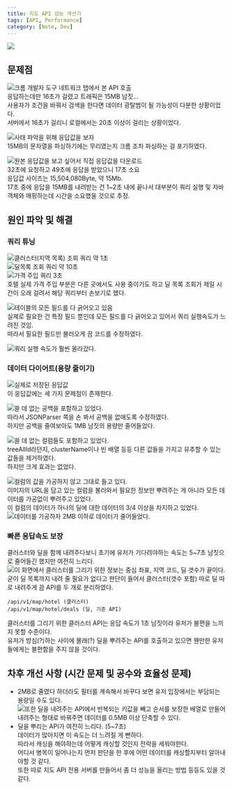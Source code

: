 ```yaml
---
title: 지도 API 성능 개선기
tags: [API, Performance]
category: [Note, Dev]
---
```

![](thumb.png)  

## 문제점
![크롬 개발자 도구 네트워크 탭에서 본 API 호출](01.png)  
응답하는데만 16초가 걸렸고 트래픽은 15MB 남짓...  
사용자가 조건을 바꿔서 검색을 한다면 데이터 광탈범이 될 가능성이 다분한 상황이었다.  
서버에서 16초가 걸리니 로컬에서는 20초 이상이 걸리는 상황이었다.  

![사태 파악을 위해 응답값을 보자](02.png)  
15MB의 문자열을 파싱하기에는 무리였는지 크롬 조차 파싱하는 걸 포기하였다.  

![원본 응답값을 보고 싶어서 직접 응답값을 다운로드](03.png)  
32초에 요청하고 49초에 응답을 받았으니 17초 소요  
응답값 사이즈는 15,504,080Byte, 약 15Mb.  
17초 중에 응답을 15MB를 내려받는 건 1~2초 내에 끝나서 대부분이 쿼리 실행 및 자바 객체와 매핑하는데 시간을 소요했을 것으로 추정.  

## 원인 파악 및 해결
### 쿼리 튜닝
![클러스터(지역 목록) 조회 쿼리 약 1초](04.png)  
![딜목록 조회 쿼리 약 10초](06.png)  
![가격 주입 쿼리 3초](07.png)  
호텔 실제 가격 주입 부분은 다른 곳에서도 사용 중이기도 하고 딜 목록 조회가 제일 시간이 오래 걸려서 해당 쿼리부터 손보기로 했다.  

![테이블의 모든 필드를 다 긁어오고 있음](05.png)  
실제로 필요한 건 특정 필드 뿐인데 모든 필드를 다 긁어오고 있어서 쿼리 실행속도가 느려진 것임.  
따라서 필요한 필드만 불러오게 끔 코드를 수정하였다.

![쿼리 실행 속도가 훨씬 올라갔다.](13.png)  

### 데이터 다이어트(용량 줄이기)
![실제로 저장된 응답값](08.png)  
이 응답값에는 세 가지 문제점이 존재한다.

![쓸 데 없는 공백을 포함하고 있었다.](09.png)  
따라서 JSONParser 쪽을 손 봐서 공백을 없애도록 수정하였다.  
하지만 공백을 줄여보아도 1MB 남짓의 용량만 줄어들었다.  

![쓸 데 없는 컬럼들도 포함하고 있었다.](10.png)  
treeAllId라던지, clusterName이나 빈 배열 등등 다른 값들을 가지고 유추할 수 있는 값들을 제거하였다.  
하지만 크게 효과는 없었다.  

![컬럼의 값을 가공하지 않고 그대로 들고 있다.](11.png)  
이미지의 URL을 담고 있는 컬럼을 불러와서 필요한 정보만 뿌려주는 게 아니라 모든 데이터를 가공없이 뿌려주고 있었다.  
이 컬럼의 데이터가 하나의 딜에 대한 데이터의 3/4 이상을 차지하고 있었다.  
![데이터를 가공하자 2MB 이하로 데이터가 줄어들었다.](14.png)  

### 빠른 응답속도 보장
클러스터와 딜을 함께 내려주다보니 초기에 유저가 기다려야하는 속도는 5~7초 남짓으로 줄어들긴 했지만 여전히 느리다.  
![이 화면에서 클러스터를 그리기 위한 정보는 중심 좌표, 지역 코드, 딜 갯수가 끝이다.](12.png)  
굳이 딜 목록까지 내려 줄 필요가 없다고 판단이 들어서 클러스터(갯수 포함) 따로 딜 따로 내려주게 끔 API를 두 개로 분리하였다.  
```
/api/v1/map/hotel (클러스터)
/api/v1/map/hotel/deals (딜, 기존 API)
```
클러스터를 그리기 위한 클러스터 API는 응답 속도가 1초 남짓이라 유저가 불편을 느끼지 못할 수준이다.  
유저가 방심(?)하는 사이에 몰래(?) 딜을 뿌려주는 API를 호출하고 있으면 웬만한 유저들에게는 불편함을 주지 않을 것이다.  

## 차후 개선 사항 (시간 문제 및 공수와 효율성 문제)
* 2MB로 줄였다 하더라도 필터를 계속해서 바꾸다 보면 유저 입장에서는 부담되는 용량일 수도 있다.  
![또한 딜을 내려주는 API에서 반복되는 키값을 빼고 순서를 보장한 배열로 만들어 내려주는 형태로 바꿔주면 데이터를 0.5MB 이상 단축할 수 있다.](15.png)    
* 딜을 뿌리는 API가 여전히 느리다. (5~7초)  
데이터가 많아지면 이 속도는 더 느려질 게 뻔하다.  
따라서 캐싱을 해야하는데 어떻게 캐싱할 것인지 전략을 세워야한다.  
어디서 병목이 일어나는지 먼저 판단을 한 후에 어떤 데이터를 캐싱할지부터 알아내야할 것 같다.  
또한 따로 지도 API 전용 서버를 만들어서 좀 더 성능을 올리는 방법 등등도 있을 것 같다.  
